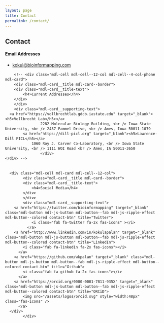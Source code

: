 ```yaml
---
layout: page
title: Contact
permalink: /contact/
---
```


## Contact

  <div class="mdl-grid">
    <div class="mdl-cell mdl-card mdl-cell--12-col mdl-cell--4-col-phone">
		<div class="mdl-card__title mdl-card--border">
			<div class="mdl-card__title-text">
				<h4>Email Addresses</h4>
			</div>
			</div>
			<div class="mdl-card__supporting-text">
				<ul>
					<li> <a href="mailto:kokul@bioinformapping.com">kokul@bioinformapping.com</a> </li>
				</ul>
				</div>
		</div>

		<!-- <div class="mdl-cell mdl-cell--12-col mdl-cell--4-col-phone  mdl-card">
		<div class="mdl-card__title mdl-card--border">
		<div class="mdl-card__title-text">
			<h4>Current Addresses</h4>
		</div>
		</div>
		<div class="mdl-card__supporting-text">
      <a href="https://vollbrechtlab.gdcb.iastate.edu" target="_blank"><h5>Vollbrecht Lab</h5></a>
					2282 Molecular Biology Building, <br /> Iowa State University, <br /> 2437 Pammel Drive, <br /> Ames, Iowa 50011-1079
			<a href="https://dill-picl.org" target="_blank"><h5>Lawrence-Dill PICL</h5></a>
  				1060 Roy J. Carver Co-Laboratory, <br /> Iowa State University, <br /> 1111 WOI Road <br /> Ames, IA 50011-3650
					</div>
    </div> -->


      <div class="mdl-cell mdl-card mdl-cell--12-col">
			<div class="mdl-card__title mdl-card--border">
			<div class="mdl-card__title-text">
				<h4>Social Media</h4>
			</div>
			</div>
			<div class="mdl-card__supporting-text">
        <a href="https://twitter.com/bioinformapping" target="_blank" class="mdl-button mdl-js-button mdl-button--fab mdl-js-ripple-effect mdl-button--colored contact-btn" title="Twitter">
                <i class="fab fa-twitter fa-2x fas-icons" ></i>
              </a>
        <a href="http://www.linkedin.com/in/kokulapalan" target="_blank" class="mdl-button mdl-js-button mdl-button--fab mdl-js-ripple-effect mdl-button--colored contact-btn" title="LinkedIn">
            <i class="fab fa-linkedin fa-2x fas-icons"></i>
          </a>
        <a href="https://github.com/wkpalan" target="_blank" class="mdl-button mdl-js-button mdl-button--fab mdl-js-ripple-effect mdl-button--colored contact-btn" title="Github">
            <i class="fab fa-github fa-2x fas-icons"></i>
          </a>
        <a href="https://orcid.org/0000-0001-7811-935X" target="_blank" class="mdl-button mdl-js-button mdl-button--fab mdl-js-ripple-effect mdl-button--colored contact-btn" title="ORCiD">
            <img src="/assets/logos/orcid.svg" style="width:48px" class="fas-icons" />
          </a>
      </div>
			</div>

  </div>
